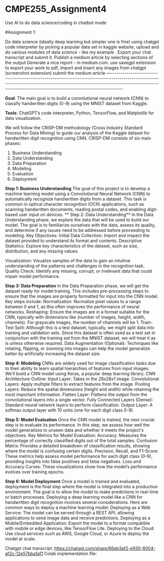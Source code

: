 # CMPE255_Assignment4

Use AI to do data science/coding in chatbot mode

#Assignment 1:

Do data science (ideally deep learning but simpler one is fine)  using chatgpt code interpreter by picking a popular data set in kaggle website, upload and do various modules of data science - like my example . Export your chat transcript and submit it. 
Publish a medium article by selecting sections of the output 
Generate a nice report - in medium.com. use savegpt extension to export your work to pdf, import and insert any images from chatgpt (screenshot extension) 
submit the medium article
—------------------------------------------------------------------------------------------------------------------------------------------------------------------------------------------------------------------------------------------------

**Goal**: The main goal is to build a convolutional neural network (CNN) to classify handwritten digits (0-9) using the MNIST dataset from Kaggle.

**Tools**: ChatGPT’s code interpreter, Python, TensorFlow, and Matplotlib for data visualization.

We will follow the CRISP-DM methodology (Cross Industry Standard Process for Data Mining) to guide our analysis of the Kaggle dataset for handwritten digit recognition using CNN. CRISP-DM consists of six main phases:
1. Business Understanding
2. Data Understanding
3. Data Preparation
4. Modeling
5. Evaluation
6. Deployment


**Step 1: Business Understanding**
The goal of this project is to develop a machine learning model using a Convolutional Neural Network (CNN) to automatically recognize handwritten digits from a dataset. This task is common in optical character recognition (OCR) applications, such as scanning handwritten documents, reading postal codes, and enabling digit-based user input on devices.
**
Step 2: Data Understanding**
In the Data Understanding phase, we explore the data that will be used to build our model. The goal is to familiarize ourselves with the data, assess its quality, and determine if any issues need to be addressed before proceeding to modeling.
Key Objectives:
Initial Data Collection: Import and inspect the dataset provided to understand its format and contents.
Descriptive Statistics: Explore key characteristics of the dataset, such as size, distribution, and any missing values.

Visualization: Visualize samples of the data to gain an intuitive understanding of the patterns and challenges in the recognition task.
Quality Check: Identify any missing, corrupt, or irrelevant data that could impair model performance.

**Step 3: Data Preparation**
In the Data Preparation phase, we will get the dataset ready for model training. This includes pre-processing steps to ensure that the images are properly formatted for input into the CNN model. Key steps include:
Normalization: Normalize pixel values to a range between 0 and 1, as this often improves the performance of neural networks.
Reshaping: Ensure the images are in a format suitable for the CNN, typically with dimensions like (number of images, height, width, channels). For grayscale images, the number of channels will be 1.
Train-Test Split: Although this is a test dataset, typically, we might split data into training and validation sets. Since this dataset is often used as a test set in conjunction with the training set from the MNIST dataset, we will treat it as is unless otherwise required.
Data Augmentation (Optional): Techniques like rotating, flipping, or zooming into images can help the model generalize better by artificially increasing the dataset size.


**Step 4: Modeling**
CNNs are widely used for image classification tasks due to their ability to learn spatial hierarchies of features from input images. We'll build a CNN model using Keras, a popular deep learning library.
CNN Architecture Outline:
Input Layer: Takes in the 28x28x1 image.
Convolutional Layers: Apply multiple filters to extract features from the image.
Pooling Layers: Reduce the spatial dimensions (height and width) while retaining the most important information.
Flatten Layer: Flattens the output from the convolutional layers into a single vector.
Fully Connected Layers (Dense): Standard neural network layers to perform classification.
Output Layer: A softmax output layer with 10 units (one for each digit class 0-9).


**Step 5: Model Evaluation**
Once the CNN model is trained, the next crucial step is to evaluate its performance. In this step, we assess how well the model generalizes to unseen data and whether it meets the project's objectives.
Key Metrics for Model Evaluation:
Accuracy: Measures the percentage of correctly classified digits out of the total samples.
Confusion Matrix: Provides a detailed breakdown of classification results, showing where the model is confusing certain digits.
Precision, Recall, and F1-Score: These metrics help assess model performance for each digit class (0-9), providing insights into false positives and false negatives.
Loss and Accuracy Curves: These visualizations show how the model’s performance evolves over training epochs.


**Step 6: Model Deployment**
Once a model is trained and evaluated, deployment is the final step where the model is integrated into a production environment. The goal is to allow the model to make predictions in real-time or batch processes. Deploying a deep learning model like a CNN for handwritten digit recognition involves several considerations.
Here are common ways to deploy a machine learning model:
Deploying as a Web Service: The model can be served through a REST API, allowing applications to send image data and receive predictions.
Deploying as a Mobile/Embedded Application: Export the model to a format compatible with mobile or edge devices, like TensorFlow Lite.
Deploying to the Cloud: Use cloud services such as AWS, Google Cloud, or Azure to deploy the model at scale.

Chatgpt chat transcript: https://chatgpt.com/share/66eb3af2-e930-8004-af2c-12e57bba1a11
Colab implementation file:

